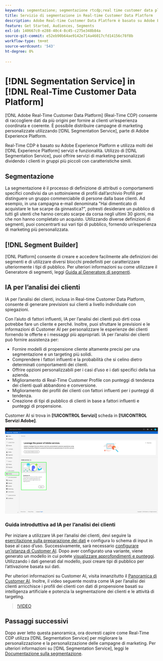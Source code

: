 ```yaml
---
keywords: segmentazione; segmentazione rtcdp;real time customer data platform segmentation
title: Servizio di segmentazione in Real-time Customer Data Platform
description: Adobe Real-time Customer Data Platform è basato su Adobe Experience Platform e utilizza molti dei servizi e delle funzionalità Experienci Platform. Utilizzando il servizio di segmentazione, puoi offrire servizi di marketing personalizzati dividendo i clienti in gruppi più piccoli con caratteristiche simili.
feature: Get Started, Audiences, Segments
exl-id: 140667c0-e288-40c4-8c45-c275e348b84a
source-git-commit: e52eb90b64ae9142e714a46017cfd14156c78f8b
workflow-type: tm+mt
source-wordcount: '543'
ht-degree: 0%

---
```


# [!DNL Segmentation Service] in [!DNL Real-Time Customer Data Platform]

[!DNL Adobe Real-Time Customer Data Platform] (Real-Time CDP) consente di raccogliere dati da più origini per fornire ai clienti un’esperienza coordinata e coerente. È possibile distribuire campagne di marketing personalizzate utilizzando [!DNL Segmentation Service], parte di Adobe Experience Platform.

Real-Time CDP è basato su Adobe Experience Platform e utilizza molti dei [!DNL Experience Platform] servizi e funzionalità. Utilizzo di [!DNL Segmentation Service], puoi offrire servizi di marketing personalizzati dividendo i clienti in gruppi più piccoli con caratteristiche simili.

## Segmentazione

La segmentazione è il processo di definizione di attributi o comportamenti specifici condivisi da un sottoinsieme di profili dall’archivio Profili per distinguere un gruppo commerciabile di persone dalla base clienti. Ad esempio, in una campagna e-mail denominata &quot;Hai dimenticato di acquistare le tue scarpe da ginnastica?&quot;, potresti desiderare un pubblico di tutti gli utenti che hanno cercato scarpe da corsa negli ultimi 30 giorni, ma che non hanno completato un acquisto. Utilizzando diverse definizioni di segmenti, puoi concentrarti sui vari tipi di pubblico, fornendo un’esperienza di marketing più personalizzata.

## [!DNL Segment Builder]

[!DNL Platform] consente di creare e accedere facilmente alle definizioni dei segmenti e di utilizzare diversi blocchi predefiniti per caratterizzare ulteriormente i tipi di pubblico. Per ulteriori informazioni su come utilizzare il Generatore di segmenti, leggi [Guida al Generatore di segmenti](./segment-builder-guide.md).

## IA per l’analisi dei clienti

IA per l’analisi dei clienti, inclusa in Real-time Customer Data Platform, consente di generare previsioni sui clienti a livello individuale con spiegazioni.

Con l’aiuto di fattori influenti, IA per l’analisi dei clienti può dirti cosa potrebbe fare un cliente e perché. Inoltre, puoi sfruttare le previsioni e le informazioni di Customer AI per personalizzare le esperienze dei clienti fornendo le offerte e i messaggi più appropriati. IA per l’analisi dei clienti può fornire assistenza per:

* Fornire modelli di propensione cliente altamente precisi per una segmentazione e un targeting più solidi.
* Comprendere i fattori influenti e la probabilità che si celino dietro determinati comportamenti dei clienti.
* Offrire opzioni personalizzabili per i casi d’uso e i dati specifici della tua azienda.
* Miglioramento di Real-Time Customer Profile con punteggi di tendenza dei clienti quali abbandono e conversione.
* Miglioramento dei profili dei clienti con fattori influenti per i punteggi di tendenza.
* Creazione di tipi di pubblico di clienti in base a fattori influenti e punteggi di propensione.

Customer AI si trova in **[!UICONTROL Servizi]** scheda in **[!UICONTROL Servizi Adobe]**.

![Posizione di Customer AI](../assets/overview/rtcdp-customer-ai.png)

### Guida introduttiva ad IA per l’analisi dei clienti

Per iniziare a utilizzare IA per l’analisi dei clienti, devi seguire la [esercitazione sulla preparazione dei dati](../../intelligent-services/data-preparation.md) e configura lo schema di input in base al caso d’uso. Successivamente, sarà necessario [configurare un’istanza di Customer AI](../../intelligent-services/customer-ai/user-guide/configure.md). Dopo aver configurato una variante, viene generato un modello in cui potete [visualizzare approfondimenti e punteggi](../../intelligent-services/customer-ai/user-guide/discover-insights.md). Utilizzando i dati generati dal modello, puoi creare tipi di pubblico per l’attivazione basata sui dati.

Per ulteriori informazioni su Customer AI, visita innanzitutto il [Panoramica di Customer AI](../../intelligent-services/customer-ai/overview.md). Inoltre, il video seguente mostra come IA per l’analisi dei clienti arricchisce i profili dei clienti con dati di propensione basati su intelligenza artificiale e potenzia la segmentazione dei clienti e le attività di targeting.

>[!VIDEO](https://video.tv.adobe.com/v/40374/?quality=12&learn=on)


## Passaggi successivi

Dopo aver letto questa panoramica, ora dovresti capire come Real-Time CDP utilizza [!DNL Segmentation Service] per migliorare la personalizzazione e la personalizzazione delle campagne di marketing. Per ulteriori informazioni su [!DNL Segmentation Service], leggi le [Documentazione sulla segmentazione](../../segmentation/home.md).
